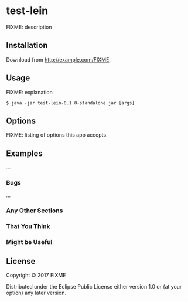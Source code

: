 # test-lein

FIXME: description

## Installation

Download from http://example.com/FIXME.

## Usage

FIXME: explanation

    $ java -jar test-lein-0.1.0-standalone.jar [args]

## Options

FIXME: listing of options this app accepts.

## Examples

...

### Bugs

...

### Any Other Sections
### That You Think
### Might be Useful

## License

Copyright © 2017 FIXME

Distributed under the Eclipse Public License either version 1.0 or (at
your option) any later version.
